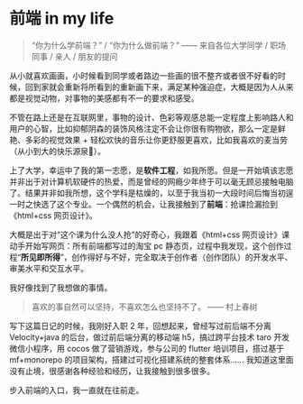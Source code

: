 # 前端 in my life

> “你为什么学前端？” / “你为什么做前端？” —— 来自各位大学同学 / 职场同事 / 亲人 / 朋友的提问

从小就喜欢画画，小时候看到同学或者路边一些画的很不整齐或者很不好看的时候，回到家就会重新将所看到的重新画下来，满足某种强迫症，大概是因为人从来都是视觉动物，对事物的美感都有不一的要求和感受。

不管在路上还是在互联网里，事物的设计、色彩等观感总能一定程度上影响路人和用户的心智，比如抑郁阴森的装饰风格注定不会让你很有购物欲，那么一定是鲜艳、多彩的视觉效果 + 轻松欢快的音乐让你更舒服更喜欢，比如我喜欢的麦当劳（从小到大的快乐源泉:100:）。

上了大学，幸运中了我的第一志愿，是**软件工程**，如我所愿。但是一开始填该志愿并非出于对计算机软硬件的热爱，而是曾经的网瘾少年终于可以毫无顾忌接触电脑了。结果并非如我所想，这个学科是枯燥的，以至于我当初一大段时间后悔当初逞一时之快选了这个专业。一个偶然的机会，让我接触到了**前端**：抢课捡漏捡到《html+css 网页设计》。

大概是出于对“这个课为什么没人抢”的好奇心，我跟着《html+css 网页设计》课动手开始写网页：所有前端都写过的淘宝 pc 静态页，过程中我发现，这个创作过程“**所见即所得**”，创作得好与不好，完全取决于创作者（创作团队）的开发水平、审美水平和交互水平。

我好像找到了我想做的事情。

> 喜欢的事自然可以坚持，不喜欢怎么也坚持不了。 —— 村上春树

写下这篇日记的时候，我刚好入职 2 年，回想起来，曾经写过前后端不分离 Velocity+java 的后台，做过前后端分离的移动端 h5，搞过跨平台技术 taro 开发微信小程序，用 cocos 做了营销游戏，参与公司的 flutter 培训项目，搭过基于 mf+monorepo 的项目架构，搭建过可视化搭建系统的整套体系...... 我知道这里面没有止境，很感谢各种经验和经历，让我接触到很多很多。

步入前端的入口，我一直就在往前走。
